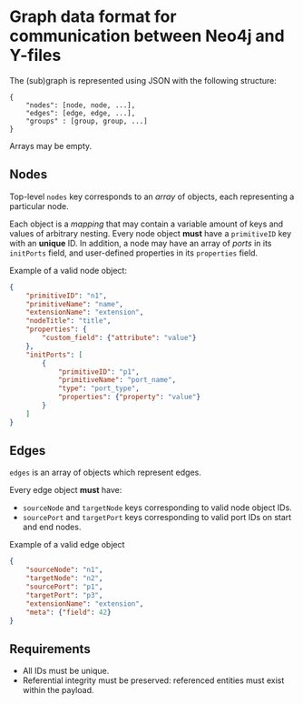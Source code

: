 # Graph data format for communication between Neo4j and Y-files

The (sub)graph is represented using JSON with the following structure:

```
{
    "nodes": [node, node, ...],
    "edges": [edge, edge, ...],
    "groups" : [group, group, ...]
}
```

Arrays may be empty.

## Nodes

Top-level `nodes` key corresponds to an *array* of objects, each representing a particular node.

Each object is a *mapping* that may contain a variable amount of keys and values of arbitrary nesting. Every node object **must** have a `primitiveID` key with an **unique** ID. In addition, a node may have an array of *ports* in its `initPorts` field, and user-defined properties in its `properties` field.

Example of a valid node object:

```json
{
    "primitiveID": "n1",
    "primitiveName": "name",
    "extensionName": "extension",
    "nodeTitle": "title",
    "properties": {
        "custom_field": {"attribute": "value"}
    },
    "initPorts": [
        {
            "primitiveID": "p1",
            "primitiveName": "port_name",
            "type": "port_type",
            "properties": {"property": "value"}
        }
    ]
}
```

## Edges

`edges` is an array of objects which represent edges.

Every edge object **must** have:
- `sourceNode` and `targetNode` keys corresponding to valid node object IDs.
- `sourcePort` and `targetPort` keys corresponding to valid port IDs on start and end nodes.

Example of a valid edge object

```json
{
    "sourceNode": "n1",
    "targetNode": "n2",
    "sourcePort": "p1",
    "targetPort": "p3",
    "extensionName": "extension",
    "meta": {"field": 42}
}
```

## Requirements

- All IDs must be unique.
- Referential integrity must be preserved: referenced entities must exist within the payload.
